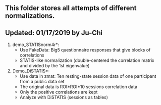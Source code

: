 This folder stores all attempts of different normalizations.
---
Updated: 01/17/2019 by Ju-Chi
---
1. demo_STATISnorm4r\*: 
	- Use FakeData: Big5 questionnaire responses that give blocks of correlations
	- STATIS-like normalization (double-centered the correlation matrix and divided by the 1st eigenvalue)
2. Demo_DiSTATIS\*:
	- Use data in zmat\: Ten resting-state session data of one participant from a public data set
	- The original data is ROI\*ROI\*10 sessions correlation data
	- Only the positive correlations are kept
	- Analyze with DiSTATIS (sessions as tables) 
